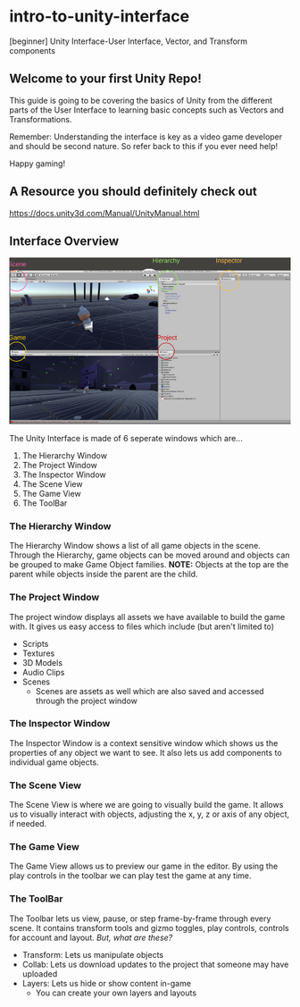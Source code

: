 # intro-to-unity-interface
[beginner] Unity Interface-User Interface, Vector, and Transform components

## Welcome to your first Unity Repo! 
This guide is going to be covering the basics of Unity from the different parts of the User Interface to learning basic concepts such as Vectors and Transformations.

Remember: Understanding the interface is key as a video game developer and should be second nature.  So refer back to this if you ever need help!

Happy gaming! 
## A Resource you should definitely check out
https://docs.unity3d.com/Manual/UnityManual.html

## Interface Overview

![Screenshot](https://raw.githubusercontent.com/junior-devleague/intro-to-unity-interface/master/assets/Interface.png?token=AVj6trmd6IxRPSy8lwEI2sW4Q4UU_3ofks5ZiWMEwA%3D%3D)

The Unity Interface is made of 6 seperate windows which are...
1. The Hierarchy Window
2. The Project Window
3. The Inspector Window
4. The Scene View
5. The Game View
6. The ToolBar

### The Hierarchy Window
The Hierarchy Window shows a list of all game objects in the scene.  Through the Hierarchy, game objects can be moved around and objects can be grouped to make Game Object families.  **NOTE:** Objects at the top are the parent while objects inside the parent are the child.

### The Project Window
The project window displays all assets we have available to build the game with.  It gives us easy access to files which include (but aren't limited to) 
* Scripts
* Textures
* 3D Models
* Audio Clips
* Scenes
  * Scenes are assets as well which are also saved and accessed through the project window

### The Inspector Window
The Inspector Window is a context sensitive window which shows us the properties of any object we want to see.  It also lets us add components to individual game objects.

### The Scene View
The Scene View is where we are going to visually build the game.  It allows us to visually interact with objects, adjusting the x, y, z or axis of any object, if needed.

### The Game View
The Game View allows us to preview our game in the editor.  By using the play controls in the toolbar we can play test the game at any time.

### The ToolBar
The Toolbar lets us view, pause, or step frame-by-frame through every scene.  It contains transform tools and gizmo toggles, play controls, controls for account and layout. 
*But, what are these?*
* Transform: Lets us manipulate objects
* Collab: Lets us download updates to the project that someone may have uploaded
* Layers: Lets us hide or show content in-game
  * You can create your own layers and layouts
